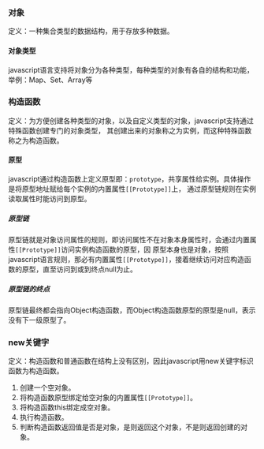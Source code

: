 ### 对象
定义：一种集合类型的数据结构，用于存放多种数据。

#### 对象类型
javascript语言支持将对象分为各种类型，每种类型的对象有各自的结构和功能，举例：Map、Set、Array等

### 构造函数
定义：为方便创建各种类型的对象，以及自定义类型的对象，javascript支持通过特殊函数创建专门的对象类型，
其创建出来的对象称之为实例，而这种特殊函数称之为构造函数。

#### 原型
javascript通过构造函数上定义原型即：`prototype`，共享属性给实例。具体操作是将原型地址赋给每个实例的内置属性`[[Prototype]]`上，
通过原型链规则在实例读取属性时能访问到原型。

##### 原型链
原型链就是对象访问属性的规则，即访问属性不在对象本身属性时，会通过内置属性`[[Prototype]]`访问实例构造函数的原型，因
原型本身也是对象，按照javascript语言规则，那必有内置属性`[[Prototype]]`，接着继续访问对应构造函数的原型，直至访问到或到终点null为止。

##### 原型链的终点
原型链最终都会指向Object构造函数，而Object构造函数原型的原型是null，表示没有下一级原型了。

### new关键字
定义：构造函数和普通函数在结构上没有区别，因此javascript用new关键字标识函数为构造函数。
1. 创建一个空对象。
2. 将构造函数原型绑定给空对象的内置属性`[[Prototype]]`。
3. 将构造函数this绑定成空对象。
4. 执行构造函数。
5. 判断构造函数返回值是否是对象，是则返回这个对象，不是则返回创建的对象。
